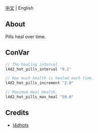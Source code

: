 [中文](./README.md) | English

## About
Pills heal over time.

## ConVar
```c
// The healing interval.
l4d2_hot_pills_interval "0.1"

// How much health is healed each time.
l4d2_hot_pills_increment "2.0"

// Maximum Heal Health.
l4d2_hot_pills_max_heal "50.0"
```

## Credits
- [l4dhots](https://github.com/SirPlease/L4D2-Competitive-Rework/blob/master/addons/sourcemod/scripting/l4dhots.sp) 

